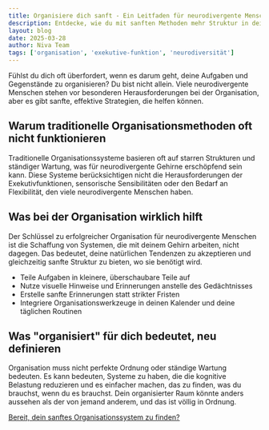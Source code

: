 ```yaml
---
title: Organisiere dich sanft - Ein Leitfaden für neurodivergente Menschen
description: Entdecke, wie du mit sanften Methoden mehr Struktur in deinen Alltag bringst, ohne dich zu überfordern - speziell für neurodivergente Menschen entwickelt.
layout: blog
date: 2025-03-28
author: Niva Team
tags: ['organisation', 'exekutive-funktion', 'neurodiversität']
---
```


Fühlst du dich oft überfordert, wenn es darum geht, deine Aufgaben und Gegenstände zu organisieren? Du bist nicht allein. Viele neurodivergente Menschen stehen vor besonderen Herausforderungen bei der Organisation, aber es gibt sanfte, effektive Strategien, die helfen können.

## Warum traditionelle Organisationsmethoden oft nicht funktionieren

Traditionelle Organisationssysteme basieren oft auf starren Strukturen und ständiger Wartung, was für neurodivergente Gehirne erschöpfend sein kann. Diese Systeme berücksichtigen nicht die Herausforderungen der Exekutivfunktionen, sensorische Sensibilitäten oder den Bedarf an Flexibilität, den viele neurodivergente Menschen haben.

## Was bei der Organisation wirklich hilft

Der Schlüssel zu erfolgreicher Organisation für neurodivergente Menschen ist die Schaffung von Systemen, die mit deinem Gehirn arbeiten, nicht dagegen. Das bedeutet, deine natürlichen Tendenzen zu akzeptieren und gleichzeitig sanfte Struktur zu bieten, wo sie benötigt wird.

- Teile Aufgaben in kleinere, überschaubare Teile auf
- Nutze visuelle Hinweise und Erinnerungen anstelle des Gedächtnisses
- Erstelle sanfte Erinnerungen statt strikter Fristen
- Integriere Organisationswerkzeuge in deinen Kalender und deine täglichen Routinen

## Was "organisiert" für dich bedeutet, neu definieren

Organisation muss nicht perfekte Ordnung oder ständige Wartung bedeuten. Es kann bedeuten, Systeme zu haben, die die kognitive Belastung reduzieren und es einfacher machen, das zu finden, was du brauchst, wenn du es brauchst. Dein organisierter Raum könnte anders aussehen als der von jemand anderem, und das ist völlig in Ordnung.

[Bereit, dein sanftes Organisationssystem zu finden?](/#contactForm) 